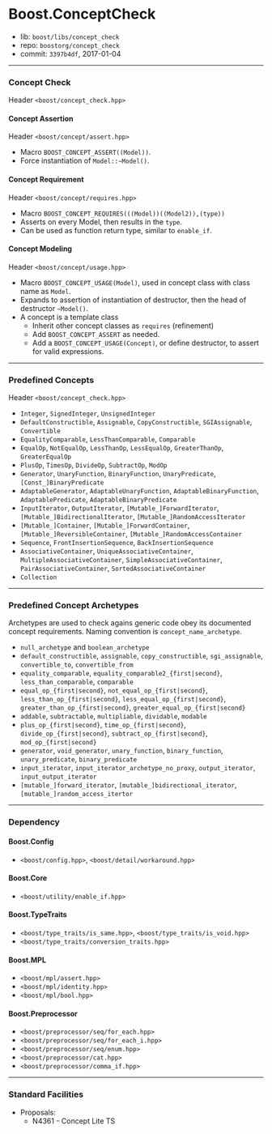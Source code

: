 # Boost.ConceptCheck

* lib: `boost/libs/concept_check`
* repo: `boostorg/concept_check`
* commit: `3397b4df`, 2017-01-04

------
### Concept Check

Header `<boost/concept_check.hpp>`

#### Concept Assertion

Header `<boost/concept/assert.hpp>`

* Macro `BOOST_CONCEPT_ASSERT((Model))`.
* Force instantiation of `Model::~Model()`.

#### Concept Requirement

Header `<boost/concept/requires.hpp>`

* Macro `BOOST_CONCEPT_REQUIRES(((Model))((Model2)),(type))`
* Asserts on every Model, then results in the `type`.
* Can be used as function return type, similar to `enable_if`.

#### Concept Modeling

Header `<boost/concept/usage.hpp>`

* Macro `BOOST_CONCEPT_USAGE(Model)`, used in concept class with class name as `Model`.
* Expands to assertion of instantiation of destructor, then the head of destructor `~Model()`.
* A concept is a template class
  * Inherit other concept classes as `requires` (refinement)
  * Add `BOOST_CONCEPT_ASSERT` as needed.
  * Add a `BOOST_CONCEPT_USAGE(Concept)`, or define destructor, to assert for valid expressions.

------
### Predefined Concepts

Header `<boost/concept_check.hpp>`

* `Integer`, `SignedInteger`, `UnsignedInteger`
* `DefaultConstructible`, `Assignable`, `CopyConstructible`, `SGIAssignable`, `Convertible`
* `EqualityComparable`, `LessThanComparable`, `Comparable`
* `EqualOp`, `NotEqualOp`, `LessThanOp`, `LessEqualOp`, `GreaterThanOp`, `GreaterEqualOp`
* `PlusOp`, `TimesOp`, `DivideOp`, `SubtractOp`, `ModOp`
* `Generator`, `UnaryFunction`, `BinaryFunction`, `UnaryPredicate`, `[Const_]BinaryPredicate`
* `AdaptableGenerator`, `AdaptableUnaryFunction`, `AdaptableBinaryFunction`, `AdaptablePredicate`, `AdaptableBinaryPredicate`
* `InputIterator`, `OutputIterator`, `[Mutable_]ForwardIterator`, `[Mutable_]BidirectionalIterator`, `[Mutable_]RandomAccessIterator`
* `[Mutable_]Container`, `[Mutable_]ForwardContainer`, `[Mutable_]ReversibleContainer`, `[Mutable_]RandomAccessContainer`
* `Sequence`, `FrontInsertionSequence`, `BackInsertionSequence`
* `AssociativeContainer`, `UniqueAssociativeContainer`, `MultipleAssociativeContainer`, `SimpleAssociativeContainer`, `PairAssociativeContainer`, `SortedAssociativeContainer`
* `Collection`

------
### Predefined Concept Archetypes

Archetypes are used to check agains generic code obey its documented concept requirements.
Naming convention is `concept_name_archetype`.

* `null_archetype` and `boolean_archetype`
* `default_constructible`, `assignable`, `copy_constructible`, `sgi_assignable`, `convertible_to`, `convertible_from`
* `equality_comparable`, `equality_comparable2_{first|second}`, `less_than_comparable`, `comparable`
* `equal_op_{first|second}`, `not_equal_op_{first|second}`, `less_than_op_{first|second}`, `less_equal_op_{first|second}`, `greater_than_op_{first|second}`, `greater_equal_op_{first|second}`
* `addable`, `subtractable`, `multipliable`, `dividable`, `modable`
* `plus_op_{first|second}`, `time_op_{first|second}`, `divide_op_{first|second}`, `subtract_op_{first|second}`, `mod_op_{first|second}`
* `generator`, `void_generator`, `unary_function`, `binary_function`, `unary_predicate`, `binary_predicate`
* `input_iterator`, `input_iterator_archetype_no_proxy`, `output_iterator`, `input_output_iterator`
* `[mutable_]forward_iterator`, `[mutable_]bidirectional_iterator`, `[mutable_]random_access_itertor`

------
### Dependency

#### Boost.Config

* `<boost/config.hpp>`, `<boost/detail/workaround.hpp>`

#### Boost.Core

* `<boost/utility/enable_if.hpp>`

#### Boost.TypeTraits

* `<boost/type_traits/is_same.hpp>`, `<boost/type_traits/is_void.hpp>`
* `<boost/type_traits/conversion_traits.hpp>`

#### Boost.MPL

* `<boost/mpl/assert.hpp>`
* `<boost/mpl/identity.hpp>`
* `<boost/mpl/bool.hpp>`

#### Boost.Preprocessor

* `<boost/preprocessor/seq/for_each.hpp>`
* `<boost/preprocessor/seq/for_each_i.hpp>`
* `<boost/preprocessor/seq/enum.hpp>`
* `<boost/preprocessor/cat.hpp>`
* `<boost/preprocessor/comma_if.hpp>`

------
### Standard Facilities

* Proposals:
  * N4361 - Concept Lite TS
